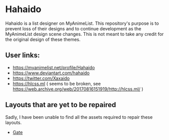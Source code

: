 # Hahaido

Hahaido is a list designer on MyAnimeList. This repository's purpose is to prevent loss of their designs and to continue development as the MyAnimeList design scene changes. This is not meant to take any credit for the original design of these themes.

## User links:

- https://myanimelist.net/profile/Hahaido
- https://www.deviantart.com/hahaido
- https://twitter.com/Xaxaido
- https://hlcss.ml ( seems to be broken, see https://web.archive.org/web/20170816151919/http://hlcss.ml/ )

## Layouts that are yet to be repaired

Sadly, I have been unable to find all the assets required to repair these layouts.

- [Gate](https://myanimelist.net/forum/?topicid=1465938)